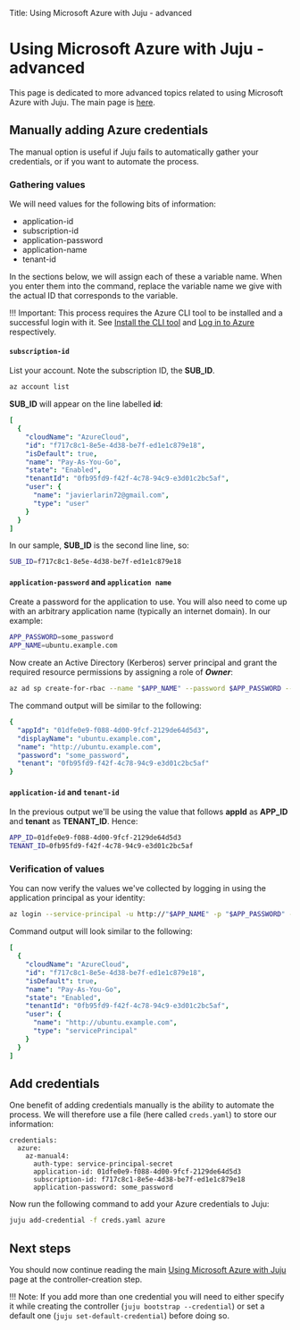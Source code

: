 Title: Using Microsoft Azure with Juju - advanced

# Using Microsoft Azure with Juju - advanced

This page is dedicated to more advanced topics related to using Microsoft Azure
with Juju. The main page is [here][clouds-azure].

## Manually adding Azure credentials

The manual option is useful if Juju fails to automatically gather your
credentials, or if you want to automate the process.

### Gathering values

We will need values for the following bits of information:

 - application-id
 - subscription-id
 - application-password
 - application-name
 - tenant-id

In the sections below, we will assign each of these a variable name.  When you
enter them into the command, replace the variable name we give with the actual
ID that corresponds to the variable.

!!! Important:
    This process requires the Azure CLI tool to be installed and a successful
    login with it. See [Install the CLI tool][clouds-azure-cli-install] and
    [Log in to Azure][clouds-azure-cli-login] respectively.

#### `subscription-id`

List your account. Note the subscription ID, the **SUB_ID**.

```bash
az account list
```

**SUB_ID** will appear on the line labelled **id**:

```yaml
[
  {
    "cloudName": "AzureCloud",
    "id": "f717c8c1-8e5e-4d38-be7f-ed1e1c879e18",
    "isDefault": true,
    "name": "Pay-As-You-Go",
    "state": "Enabled",
    "tenantId": "0fb95fd9-f42f-4c78-94c9-e3d01c2bc5af",
    "user": {
      "name": "javierlarin72@gmail.com",
      "type": "user"
    }
  }
]
```

In our sample, **SUB_ID** is the second line line, so:

```bash
SUB_ID=f717c8c1-8e5e-4d38-be7f-ed1e1c879e18
```

#### `application-password` and `application name`

Create a password for the application to use. You will also need to come up
with an arbitrary application name (typically an internet domain). In our
example:

```bash
APP_PASSWORD=some_password
APP_NAME=ubuntu.example.com
```

Now create an Active Directory (Kerberos) server principal and grant the
required resource permissions by assigning a role of ***Owner***:

```bash
az ad sp create-for-rbac --name "$APP_NAME" --password $APP_PASSWORD --role Owner
```

The command output will be similar to the following:

```yaml
{
  "appId": "01dfe0e9-f088-4d00-9fcf-2129de64d5d3",
  "displayName": "ubuntu.example.com",
  "name": "http://ubuntu.example.com",
  "password": "some_password",
  "tenant": "0fb95fd9-f42f-4c78-94c9-e3d01c2bc5af"
}
```

#### `application-id` and `tenant-id`

In the previous output we'll be using the value that follows **appId** as
**APP_ID** and **tenant** as **TENANT_ID**. Hence:

```bash
APP_ID=01dfe0e9-f088-4d00-9fcf-2129de64d5d3
TENANT_ID=0fb95fd9-f42f-4c78-94c9-e3d01c2bc5af
```

### Verification of values

You can now verify the values we've collected by logging in using the
application principal as your identity:

```bash
az login --service-principal -u http://"$APP_NAME" -p "$APP_PASSWORD" --tenant "$TENANT_ID"
```

Command output will look similar to the following:

```yaml
[
  {
    "cloudName": "AzureCloud",
    "id": "f717c8c1-8e5e-4d38-be7f-ed1e1c879e18",
    "isDefault": true,
    "name": "Pay-As-You-Go",
    "state": "Enabled",
    "tenantId": "0fb95fd9-f42f-4c78-94c9-e3d01c2bc5af",
    "user": {
      "name": "http://ubuntu.example.com",
      "type": "servicePrincipal"
    }
  }
]
```

## Add credentials

One benefit of adding credentials manually is the ability to automate the
process. We will therefore use a file (here called `creds.yaml`) to store our
information:

```no-highlight
credentials:
  azure:
    az-manual4:
      auth-type: service-principal-secret
      application-id: 01dfe0e9-f088-4d00-9fcf-2129de64d5d3
      subscription-id: f717c8c1-8e5e-4d38-be7f-ed1e1c879e18
      application-password: some_password
```

Now run the following command to add your Azure credentials to Juju:

```bash
juju add-credential -f creds.yaml azure
```

## Next steps

You should now continue reading the main
[Using Microsoft Azure with Juju][clouds-azure-controller] page at the
controller-creation step.

!!! Note:
    If you add more than one credential you will need to either specify it
    while creating the controller (`juju bootstrap --credential`) or set a
    default one (`juju set-default-credential`) before doing so.


<!-- LINKS -->

[clouds-azure]: ./help-azure.html
[clouds-azure-controller]: ./help-azure.html#create-the-juju-controller
[clouds-azure-cli-install]: ./help-azure.html#install-the-cli-tool
[clouds-azure-cli-login]: ./help-azure.html#log-in-to-azure
